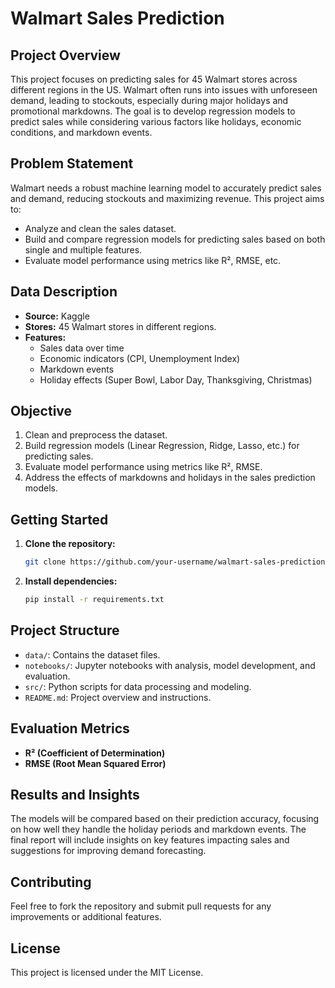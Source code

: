 
# Walmart Sales Prediction

## Project Overview
This project focuses on predicting sales for 45 Walmart stores across different regions in the US. Walmart often runs into issues with unforeseen demand, leading to stockouts, especially during major holidays and promotional markdowns. The goal is to develop regression models to predict sales while considering various factors like holidays, economic conditions, and markdown events.

## Problem Statement
Walmart needs a robust machine learning model to accurately predict sales and demand, reducing stockouts and maximizing revenue. This project aims to:
- Analyze and clean the sales dataset.
- Build and compare regression models for predicting sales based on both single and multiple features.
- Evaluate model performance using metrics like R², RMSE, etc.

## Data Description
- **Source:** Kaggle
- **Stores:** 45 Walmart stores in different regions.
- **Features:**
  - Sales data over time
  - Economic indicators (CPI, Unemployment Index)
  - Markdown events
  - Holiday effects (Super Bowl, Labor Day, Thanksgiving, Christmas)

## Objective
1. Clean and preprocess the dataset.
2. Build regression models (Linear Regression, Ridge, Lasso, etc.) for predicting sales.
3. Evaluate model performance using metrics like R², RMSE.
4. Address the effects of markdowns and holidays in the sales prediction models.

## Getting Started
1. **Clone the repository:**
   ```bash
   git clone https://github.com/your-username/walmart-sales-prediction.git
   ```
2. **Install dependencies:**
   ```bash
   pip install -r requirements.txt
   ```

## Project Structure
- `data/`: Contains the dataset files.
- `notebooks/`: Jupyter notebooks with analysis, model development, and evaluation.
- `src/`: Python scripts for data processing and modeling.
- `README.md`: Project overview and instructions.

## Evaluation Metrics
- **R² (Coefficient of Determination)**
- **RMSE (Root Mean Squared Error)**

## Results and Insights
The models will be compared based on their prediction accuracy, focusing on how well they handle the holiday periods and markdown events. The final report will include insights on key features impacting sales and suggestions for improving demand forecasting.

## Contributing
Feel free to fork the repository and submit pull requests for any improvements or additional features.

## License
This project is licensed under the MIT License.
